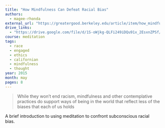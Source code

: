```yaml
---
title: "How Mindfulness Can Defeat Racial Bias"
authors:
  - magee-rhonda
external_url: "https://greatergood.berkeley.edu/article/item/how_mindfulness_can_defeat_racial_bias"
drive_links:
  - "https://drive.google.com/file/d/1S-oWjkg-QLFi249iDQu91x_2EsxnZPSf/view?usp=drivesdk"
course: meditation
tags:
  - race
  - engaged
  - ethics
  - californian
  - mindfulness
  - thought
year: 2015
month: may
pages: 8
---
```


> While they won’t end racism, mindfulness and other contemplative practices do support ways of being in the world that reflect less of the biases that each of us holds

A brief introduction to using meditation to confront subconscious racial bias.
